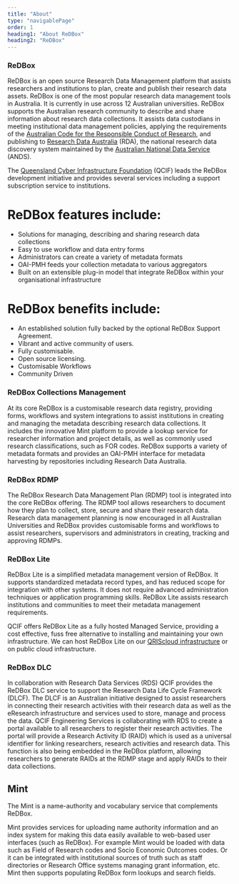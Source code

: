 ```yaml
---
title: "About"
type: "navigablePage"
order: 1
heading1: "About ReDBox"
heading2: "ReDBox"
---
```

### ReDBox
ReDBox is an open source Research Data Management platform that assists researchers and institutions to plan, create and publish their research data assets.
ReDBox is one of the most popular research data management tools in Australia. It is currently in use across 12 Australian universities. ReDBox supports the Australian research community to describe and share information about research data collections. It assists data custodians in meeting institutional data management policies, applying the requirements of the [Australian Code for the Responsible Conduct of Research](https://www.nhmrc.gov.au/guidelines-publications/r39), and publishing to [Research Data Australia](http://researchdata.ands.org.au/) (RDA), the national research data discovery system maintained by the [Australian National Data Service](http://ands.org.au/) (ANDS).

The [Queensland Cyber Infrastructure Foundation](http://www.qcif.edu.au) (QCIF) leads the ReDBox development initiative and provides several services including a support subscription service to institutions.

ReDBox features include:
========================
* Solutions for managing, describing and sharing research data collections
* Easy to use workflow and data entry forms
* Administrators can create a variety of metadata formats
* OAI-PMH feeds your collection metadata to various aggregators
* Built on an extensible plug-in model that integrate ReDBox within your organisational infrastructure

ReDBox benefits include:
========================
* An established solution fully backed by the optional ReDBox Support Agreement.
* Vibrant and active community of users.
* Fully customisable.
* Open source licensing.
* Customisable Workflows
* Community Driven


### ReDBox Collections Management
At its core ReDBox is a customisable research data registry, providing forms, workflows and system integrations to assist institutions in creating and managing the metadata describing research data collections. It includes the innovative Mint platform to provide a lookup service for researcher information and project details, as well as commonly used research classifications, such as FOR codes. ReDBox supports a variety of metadata formats and provides an OAI-PMH interface for metadata harvesting by repositories including Research Data Australia.
### ReDBox RDMP
The ReDBox Research Data Management Plan (RDMP) tool is integrated into the core ReDBox offering. The RDMP tool allows researchers to document how they plan to collect, store, secure and share their research data. Research data management planning is now encouraged in all Australian Universities and ReDBox provides customisable forms and workflows to assist researchers, supervisors and administrators in creating, tracking and approving RDMPs.
### ReDBox Lite
ReDBox Lite is a simplified metadata management version of ReDBox.  It supports standardized metadata record types, and has reduced scope for integration with other systems.  It does not require advanced administration techniques or application programming skills.  ReDBox Lite assists research institutions and communities to meet their metadata management requirements.

QCIF offers ReDBox Lite as a fully hosted Managed Service, providing a cost effective, fuss free alternative to installing and maintaining your own infrastructure. We can host ReDBox Lite on our [QRIScloud infrastructure](https://www.qriscloud.org.au) or on public cloud infrastructure.

### ReDBox DLC
In collaboration with Research Data Services (RDS) QCIF provides the ReDBox DLC service to support the Research Data Life Cycle Framework (DLCF). The DLCF is an Australian initiative designed to assist researchers in connecting their research activities with their research data as well as the eResearch infrastructure and services used to store, manage and process the data. QCIF Engineering Services is collaborating with RDS to create a portal available to all researchers to register their research activities. The portal will provide a Research Activity ID (RAID) which is used as a universal identifier for linking researchers, research activities and research data. This function is also being embedded in the ReDBox platform, allowing researchers to generate RAIDs at the RDMP stage and apply RAIDs to their data collections.
## Mint
The Mint is a name-authority and vocabulary service that complements ReDBox.

Mint provides services for uploading name authority information and an index system for making this data easily available to web-based user interfaces (such as ReDBox). For example Mint would be loaded with data such as Field of Research codes and Socio Economic Outcomes codes. Or it can be integrated with institutional sources of truth such as staff directories or Research Office systems managing grant information, etc. Mint then supports populating ReDBox form lookups and search fields.
